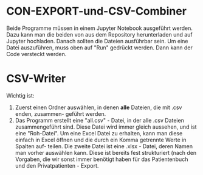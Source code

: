 # CON-EXPORT-und-CSV-Combiner

Beide Programme müssen in einem Jupyter Notebook ausgeführt werden. 
Dazu kann man die beiden von aus dem Repository herunterladen und 
auf Jupyter hochladen. 
Danach sollten die Dateien ausführbar sein. 
Um eine Datei auszuführen, muss oben auf "Run" gedrückt werden. 
Dann kann der Code versteckt werden. 


# CSV-Writer

Wichtig ist:

1. Zuerst einen Ordner auswählen, in denen **alle** Dateien, die mit .csv enden, zusammen- 
geführt werden. 
2. Das Programm erstellt eine "all.csv" - Datei, in der alle .csv Dateien zusammengeführt sind. 
Diese Datei wird immer gleich aussehen, und ist eine "Roh-Datei". Um eine Excel Datei zu erhalten, 
kann man diese einfach in Excel öffnen und die durch ein Komma getrennte Werte in Spalten auf-
teilen. 
Die zweite Datei ist eine .xlsx - Datei, deren Namen man vorher auswählen kann. Diese ist bereits fest strukturiert (nach den 
Vorgaben, die wir sonst immer benötigt haben für das Patientenbuch und den Privatpatienten - Export. 
